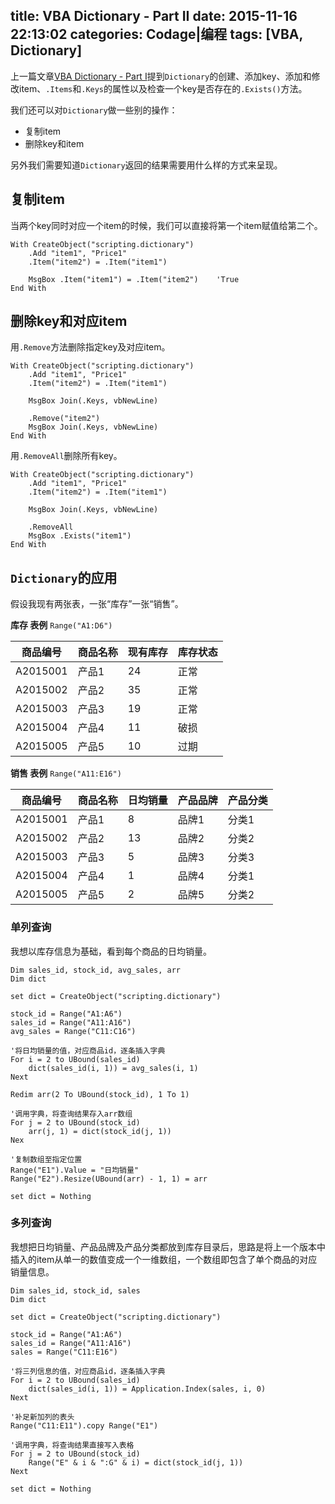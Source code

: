 title: VBA Dictionary - Part II
date: 2015-11-16 22:13:02
categories: Codage|编程
tags: [VBA, Dictionary]
---

上一篇文章[VBA Dictionary - Part I](http://papacochon.com/2015/11/11/Codage-13-vba-dictionary-1/)提到`Dictionary`的创建、添加key、添加和修改item、`.Items`和`.Keys`的属性以及检查一个key是否存在的`.Exists()`方法。

我们还可以对`Dictionary`做一些别的操作：

* 复制item
* 删除key和item

另外我们需要知道`Dictionary`返回的结果需要用什么样的方式来呈现。

<!-- more -->

## 复制item
当两个key同时对应一个item的时候，我们可以直接将第一个item赋值给第二个。

``` VB
With CreateObject("scripting.dictionary")
    .Add "item1", "Price1"
    .Item("item2") = .Item("item1") 

    MsgBox .Item("item1") = .Item("item2")    'True
End With
```

## 删除key和对应item
用`.Remove`方法删除指定key及对应item。

``` VB
With CreateObject("scripting.dictionary")
    .Add "item1", "Price1"
    .Item("item2") = .Item("item1") 

    MsgBox Join(.Keys, vbNewLine)

    .Remove("item2")
    MsgBox Join(.Keys, vbNewLine)
End With
```

用`.RemoveAll`删除所有key。

``` VB
With CreateObject("scripting.dictionary")
    .Add "item1", "Price1"
    .Item("item2") = .Item("item1") 

    MsgBox Join(.Keys, vbNewLine)

    .RemoveAll
    MsgBox .Exists("item1")
End With
```

## `Dictionary`的应用
假设我现有两张表，一张“库存”一张“销售”。

**库存 表例** `Range("A1:D6")`

商品编号|商品名称|现有库存|库存状态
--------|--------|--------|--------
A2015001|  产品1 |   24   |  正常  
A2015002|  产品2 |   35   |  正常  
A2015003|  产品3 |   19   |  正常  
A2015004|  产品4 |   11   |  破损  
A2015005|  产品5 |   10   |  过期  

**销售 表例** `Range("A11:E16")`

商品编号|商品名称|日均销量|产品品牌|产品分类
--------|--------|--------|--------|--------
A2015001|  产品1 |    8   |  品牌1 |  分类1
A2015002|  产品2 |   13   |  品牌2 |  分类2
A2015003|  产品3 |    5   |  品牌3 |  分类3
A2015004|  产品4 |    1   |  品牌4 |  分类1
A2015005|  产品5 |    2   |  品牌5 |  分类2

### 单列查询
我想以库存信息为基础，看到每个商品的日均销量。

``` VB
Dim sales_id, stock_id, avg_sales, arr
Dim dict

set dict = CreateObject("scripting.dictionary")

stock_id = Range("A1:A6")
sales_id = Range("A11:A16")
avg_sales = Range("C11:C16")

'将日均销量的值，对应商品id，逐条插入字典
For i = 2 to UBound(sales_id)
    dict(sales_id(i, 1)) = avg_sales(i, 1)
Next

Redim arr(2 To UBound(stock_id), 1 To 1)

'调用字典，将查询结果存入arr数组
For j = 2 to UBound(stock_id)
    arr(j, 1) = dict(stock_id(j, 1))
Nex

'复制数组至指定位置
Range("E1").Value = "日均销量"
Range("E2").Resize(UBound(arr) - 1, 1) = arr

set dict = Nothing
```

### 多列查询
我想把日均销量、产品品牌及产品分类都放到库存目录后，思路是将上一个版本中插入的item从单一的数值变成一个一维数组，一个数组即包含了单个商品的对应销量信息。

``` VB
Dim sales_id, stock_id, sales
Dim dict

set dict = CreateObject("scripting.dictionary")

stock_id = Range("A1:A6")
sales_id = Range("A11:A16")
sales = Range("C11:E16")

'将三列信息的值，对应商品id，逐条插入字典
For i = 2 to UBound(sales_id)
    dict(sales_id(i, 1)) = Application.Index(sales, i, 0)
Next

'补足新加列的表头
Range("C11:E11").copy Range("E1")

'调用字典，将查询结果直接写入表格
For j = 2 to UBound(stock_id)
    Range("E" & i & ":G" & i) = dict(stock_id(j, 1))
Next

set dict = Nothing
```